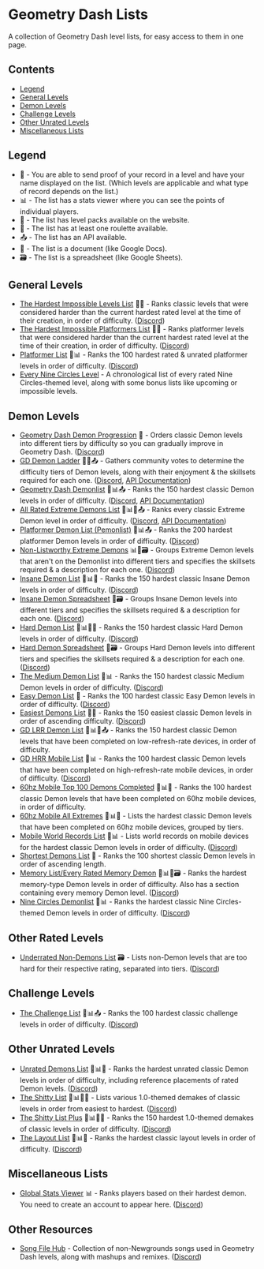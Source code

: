 # Geometry Dash Lists

A collection of Geometry Dash level lists, for easy access to them in one page.

## Contents

- [Legend](#legend)
- [General Levels](#general-levels)
- [Demon Levels](#demon-levels)
- [Challenge Levels](#challenge-levels)
- [Other Unrated Levels](#other-unrated-levels)
- [Miscellaneous Lists](#miscellaneous-lists)

## Legend

- 🎥 - You are able to send proof of your record in a level and have your name displayed on the list. (Which levels are applicable and what type of record depends on the list.)
- 📊 - The list has a stats viewer where you can see the points of individual players.
- 📁 - The list has level packs available on the website.
- 🛞 - The list has at least one roulette available.
- 📤 - The list has an API available.
- 📄 - The list is a document (like Google Docs).
- 🗃️ - The list is a spreadsheet (like Google Sheets).

## General Levels

- [The Hardest Impossible Levels List](https://docs.google.com/document/d/1byBf60vW_Tq7TjQPyniBxQ1Iw9CtSURJU4_Cl1IziqY/edit) 🎥📄 - Ranks classic levels that were considered harder than the current hardest rated level at the time of their creation, in order of difficulty. ([Discord](https://discord.gg/MHx4Nbp))
- [The Hardest Impossible Platformers List](https://docs.google.com/document/u/1/d/12HALhwObb3ER4K411XcSN8z1340Bd07acOk10aURttQ/edit) 🎥📄 - Ranks platformer levels that were considered harder than the current hardest rated level at the time of their creation, in order of difficulty. ([Discord](https://discord.gg/MHx4Nbp))
- [Platformer List](https://gdplatformerlist.com/#/) 🎥📊 - Ranks the 100 hardest rated & unrated platformer levels in order of difficulty. ([Discord](https://discord.gg/wuf9CZsd9D))
- [Every Nine Circles Level](https://sites.google.com/view/nothingisscary/home/every-nine-circles-level-homepage) - A chronological list of every rated Nine Circles-themed level, along with some bonus lists like upcoming or impossible levels.

## Demon Levels

- [Geometry Dash Demon Progression](https://gddp.pro/) 📁 - Orders classic Demon levels into different tiers by difficulty so you can gradually improve in Geometry Dash. ([Discord](https://discord.gg/e2eFQ64JPD))
- [GD Demon Ladder](https://gdladder.com/) 🎥📁📤 - Gathers community votes to determine the difficulty tiers of Demon levels, along with their enjoyment & the skillsets required for each one. ([Discord](https://discord.gg/gddl), [API Documentation](https://gdladder.com/api/docs))
- [Geometry Dash Demonlist](https://pointercrate.com/demonlist/) 🎥📊📤 - Ranks the 150 hardest classic Demon levels in order of difficulty. ([Discord](https://discord.gg/demonlist), [API Documentation](https://pointercrate.com/documentation/index))
- [All Rated Extreme Demons List](https://aredl.net/) 🎥📊📁📤 - Ranks every classic Extreme Demon level in order of difficulty. ([Discord](https://discord.gg/aredl), [API Documentation](https://api.aredl.net/docs/index.html))
- [Platformer Demon List (Pemonlist)](https://pemonlist.com/) 🎥📊📤 - Ranks the 200 hardest platformer Demon levels in order of difficulty. ([Discord](https://discord.com/invite/pemonlist))
- [Non-Listworthy Extreme Demons](https://docs.google.com/spreadsheets/d/1YxUE2kkvhT2E6AjnkvTf-o8iu_shSLbuFkEFcZOvieA/edit?usp=sharing) 📊📁🗃️ - Groups Extreme Demon levels that aren't on the Demonlist into different tiers and specifies the skillsets required & a description for each one. ([Discord](https://discord.gg/vW88ZFtTY2))
- [Insane Demon List](https://insanedemonlist.com/main) 🎥📊📁 - Ranks the 150 hardest classic Insane Demon levels in order of difficulty. ([Discord](https://discord.gg/7JbFjRqSQ4))
- [Insane Demon Spreadsheet](https://docs.google.com/spreadsheets/d/15ehtAIpCR8s04qIb8zij9sTpUdGJbmAE_LDcfVA3tcU/edit?usp=sharing) 📁🗃️ - Groups Insane Demon levels into different tiers and specifies the skillsets required & a description for each one. ([Discord](https://discord.gg/4MhaNXjTuz))
- [Hard Demon List](https://hdl.pages.dev/#/) 🎥📊📁🛞 - Ranks the 150 hardest classic Hard Demon levels in order of difficulty. ([Discord](https://discord.gg/fKKWjUBfk7))
- [Hard Demon Spreadsheet](https://docs.google.com/spreadsheets/d/1M7C58CG_5cLGsJEXTLQBtO6nzbpA-1zxCb8ZV8ux3zg/edit) 📁🗃️ - Groups Hard Demon levels into different tiers and specifies the skillsets required & a description for each one. ([Discord](https://discord.gg/PbzrsnEXku))
- [The Medium Demon List](https://tmdl.pages.dev/#/) 🎥📊 - Ranks the 150 hardest classic Medium Demon levels in order of difficulty. ([Discord](https://discord.gg/TasrzJdRRq))
- [Easy Demon List](https://docs.google.com/document/d/14n3gVDIq7A5uBQ4xJpnjFNmaz2Bxgbzq60MfhmgKlCw/edit) 📄 - Ranks the 100 hardest classic Easy Demon levels in order of difficulty. ([Discord](https://discord.gg/BGgMCsctha))
- [Easiest Demons List](https://docs.google.com/document/d/1Ny3Y8pS37YPKjgKXdjQHd3KdxO9IXG_YYPzYnEDipXk/edit) 📁📄 - Ranks the 150 easiest classic Demon levels in order of ascending difficulty. ([Discord](https://discord.gg/3SFxFUBVNh]))
- [GD LRR Demon List](https://gdlrrlist.com/) 🎥📊🛞📤 - Ranks the 150 hardest classic Demon levels that have been completed on low-refresh-rate devices, in order of difficulty. 
- [GD HRR Mobile List](https://mobilepointercrate.com/) 🎥📊 - Ranks the 100 hardest classic Demon levels that have been completed on high-refresh-rate mobile devices, in order of difficulty. ([Discord](https://discord.gg/4WuKex2Rss))
- [60hz Mobile Top 100 Demons Completed](https://sites.google.com/view/gd-mobile-lists/top-100-demons-completed) 🎥📊📁 - Ranks the 100 hardest classic Demon levels that have been completed on 60hz mobile devices, in order of difficulty.
- [60hz Mobile All Extremes](https://sites.google.com/view/gd-mobile-lists/all-extremes) 🎥📊📁 - Lists the hardest classic Demon levels that have been completed on 60hz mobile devices, grouped by tiers.
- [Mobile World Records List](https://gdmobilewrlist.com/main) 🎥📊 - Lists world records on mobile devices for the hardest classic Demon levels in order of difficulty. ([Discord](https://discord.gg/9dgpqqhhc2))
- [Shortest Demons List](https://docs.google.com/document/d/1NB9hJdMFO5ueergUgUF-SM-0c1f9evr92EWcPcWVpTI/edit) 📄 - Ranks the 100 shortest classic Demon levels in order of ascending length.
- [Memory List/Every Rated Memory Demon](https://docs.google.com/spreadsheets/d/1yMhoHeQnkxsRSPU8sf8iFg01_sqd3M17mNUkjM4YeHE/edit) 🎥📊📁🗃️ - Ranks the hardest memory-type Demon levels in order of difficulty. Also has a section containing every memory Demon level. ([Discord](https://discord.gg/HFysUktG7p))
- [Nine Circles Demonlist](https://sites.google.com/view/nine-circles-demonlist/main-list) 🎥📊 - Ranks the hardest classic Nine Circles-themed Demon levels in order of difficulty. ([Discord](https://discord.gg/aA9Q54jNXy))

## Other Rated Levels

- [Underrated Non-Demons List](https://docs.google.com/spreadsheets/d/1-Abvx7zXRAqpGFVbdTXpn6g1TRYp9WuZqW2pHWE7Dr4/edit?usp=sharing) 🗃️ - Lists non-Demon levels that are too hard for their respective rating, separated into tiers. ([Discord](https://discord.gg/RnPbkWV6dr))

## Challenge Levels

- [The Challenge List](https://challengelist.gd/challenges/) 🎥📊📤 - Ranks the 100 hardest classic challenge levels in order of difficulty. ([Discord](https://discord.gg/EAuuURmH))

## Other Unrated Levels

- [Unrated Demons List](https://udl.pages.dev/#/) 🎥📊🛞 - Ranks the hardest unrated classic Demon levels in order of difficulty, including reference placements of rated Demon levels. ([Discord](https://discord.gg/Uj8m4rr8WA))
- [The Shitty List](https://tsl.pages.dev/#/) 🎥📊📁🛞 - Lists various 1.0-themed demakes of classic levels in order from easiest to hardest. ([Discord](https://discord.gg/MApKMWZazm))
- [The Shitty List Plus](https://tslplus.pages.dev/#/) 🎥📊📁🛞 - Ranks the 150 hardest 1.0-themed demakes of classic levels in order of difficulty. ([Discord](https://discord.gg/MApKMWZazm))
- [The Layout List](https://laylist.pages.dev/#/) 🎥📊🛞 - Ranks the hardest classic layout levels in order of difficulty. ([Discord](https://discord.gg/K48VRsHsPE))

## Miscellaneous Lists

- [Global Stats Viewer](https://globalstatsviewer.xyz/leaderboard) 📊 - Ranks players based on their hardest demon. You need to create an account to appear here. ([Discord](https://discord.gg/rhrjDNEEuE))

## Other Resources

- [Song File Hub](https://songfilehub.com/home) - Collection of non-Newgrounds songs used in Geometry Dash levels, along with mashups and remixes. ([Discord](https://discord.gg/maSgd4zpEF))
